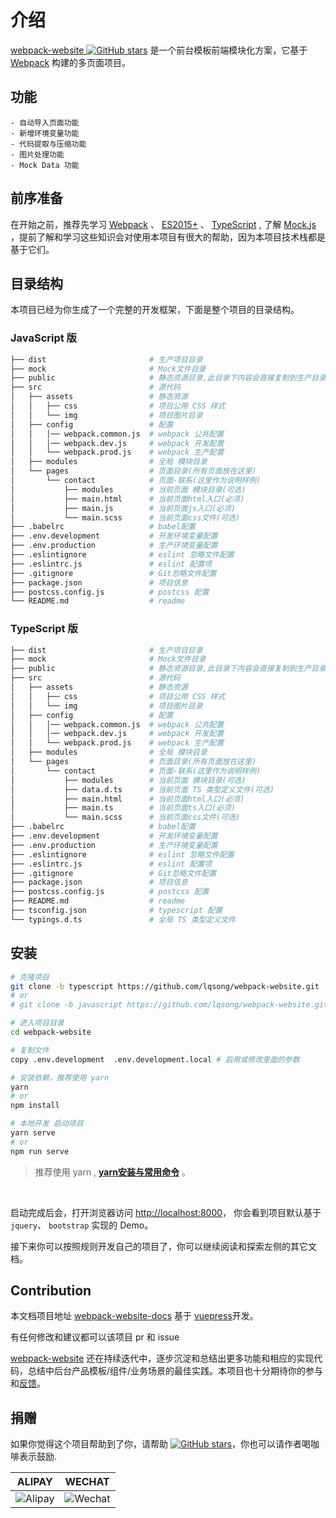 # 介绍
[webpack-website ![GitHub stars](https://img.shields.io/github/stars/lqsong/webpack-website.svg?style=social&label=Stars)](https://github.com/lqsong/webpack-website) 是一个前台模板前端模块化方案，它基于 [Webpack](https://webpack.js.org) 构建的多页面项目。

## 功能

```
- 自动导入页面功能
- 新增环境变量功能
- 代码提取与压缩功能
- 图片处理功能
- Mock Data 功能
```

## 前序准备

在开始之前，推荐先学习  [Webpack](https://webpack.js.org) 、 [ES2015+](http://es6.ruanyifeng.com/) 、 [TypeScript](https://github.com/Microsoft/TypeScript)  , 了解 [Mock.js](https://github.com/nuysoft/Mock) ，提前了解和学习这些知识会对使用本项目有很大的帮助，因为本项目技术栈都是基于它们。


## 目录结构

本项目已经为你生成了一个完整的开发框架，下面是整个项目的目录结构。

### JavaScript 版

```bash
├── dist                       # 生产项目目录
├── mock                       # Mock文件目录
├── public                     # 静态资源目录,此目录下内容会直接复制到生产目录
├── src                        # 源代码
│   ├── assets                 # 静态资源
│   │   ├── css                # 项目公用 CSS 样式
│   │   └── img                # 项目图片目录
│   ├── config                 # 配置
│   │   │── webpack.common.js  # webpack 公共配置
│   │   │── webpack.dev.js     # webpack 开发配置
│   │   └── webpack.prod.js    # webpack 生产配置
│   ├── modules                # 全局 模块目录
│   └── pages                  # 页面目录(所有页面放在这里)
│       └── contact            # 页面-联系(这里作为说明样例)
│           ├── modules        # 当前页面 模块目录(可选)
│           ├── main.html      # 当前页面html入口(必须)
│           ├── main.js        # 当前页面js入口(必须)
│           └── main.scss      # 当前页面css文件(可选)
├── .babelrc                   # babel配置
├── .env.development           # 开发环境变量配置
├── .env.production            # 生产环境变量配置
├── .eslintignore              # eslint 忽略文件配置
├── .eslintrc.js               # eslint 配置项
├── .gitignore                 # Git忽略文件配置
├── package.json               # 项目信息
├── postcss.config.js          # postcss 配置
└── README.md                  # readme
```

### TypeScript 版


```bash
├── dist                       # 生产项目目录
├── mock                       # Mock文件目录
├── public                     # 静态资源目录,此目录下内容会直接复制到生产目录
├── src                        # 源代码
│   ├── assets                 # 静态资源
│   │   ├── css                # 项目公用 CSS 样式
│   │   └── img                # 项目图片目录
│   ├── config                 # 配置
│   │   │── webpack.common.js  # webpack 公共配置
│   │   │── webpack.dev.js     # webpack 开发配置
│   │   └── webpack.prod.js    # webpack 生产配置
│   ├── modules                # 全局 模块目录
│   └── pages                  # 页面目录(所有页面放在这里)
│       └── contact            # 页面-联系(这里作为说明样例)
│           ├── modules        # 当前页面 模块目录(可选)
│           ├── data.d.ts      # 当前页面 TS 类型定义文件(可选)
│           ├── main.html      # 当前页面html入口(必须)
│           ├── main.ts        # 当前页面ts入口(必须)
│           └── main.scss      # 当前页面css文件(可选)
├── .babelrc                   # babel配置
├── .env.development           # 开发环境变量配置
├── .env.production            # 生产环境变量配置
├── .eslintignore              # eslint 忽略文件配置
├── .eslintrc.js               # eslint 配置项
├── .gitignore                 # Git忽略文件配置
├── package.json               # 项目信息
├── postcss.config.js          # postcss 配置
├── README.md                  # readme
├── tsconfig.json              # typescript 配置
└── typings.d.ts               # 全局 TS 类型定义文件
```


## 安装

```bash
# 克隆项目
git clone -b typescript https://github.com/lqsong/webpack-website.git
# or 
# git clone -b javascript https://github.com/lqsong/webpack-website.git

# 进入项目目录
cd webpack-website

# 复制文件
copy .env.development  .env.development.local # 启用或修改里面的参数

# 安装依赖，推荐使用 yarn 
yarn 
# or
npm install

# 本地开发 启动项目
yarn serve
# or
npm run serve
```

> 推荐使用 yarn , **[yarn安装与常用命令](http://liqingsong.cc/article/detail/9)** 。


<br/>

启动完成后会，打开浏览器访问 [http://localhost:8000](http://localhost:8000)， 你会看到项目默认基于 `jquery`、 `bootstrap` 实现的 Demo。


接下来你可以按照规则开发自己的项目了，你可以继续阅读和探索左侧的其它文档。


## Contribution

本文档项目地址 [webpack-website-docs](https://github.com/lqsong/webpack-website-docs) 基于 [vuepress](https://github.com/vuejs/vuepress)开发。

有任何修改和建议都可以该项目 pr 和 issue

[webpack-website](https://github.com/lqsong/webpack-website) 还在持续迭代中，逐步沉淀和总结出更多功能和相应的实现代码，总结中后台产品模板/组件/业务场景的最佳实践。本项目也十分期待你的参与和[反馈](https://github.com/lqsong/webpack-website/issues)。

## 捐赠

如果你觉得这个项目帮助到了你，请帮助 [![GitHub stars](https://img.shields.io/github/stars/lqsong/webpack-website.svg?style=social&label=Stars)](https://github.com/lqsong/webpack-website)，你也可以请作者喝咖啡表示鼓励.

**ALIPAY**             |  **WECHAT**
:-------------------------:|:-------------------------:
![Alipay](http://uploads.liqingsong.cc/20210430/f62d2436-8d92-407d-977f-35f1e4b891fc.png)  |  ![Wechat](http://uploads.liqingsong.cc/20210430/3e24efa9-8e79-4606-9bd9-8215ce1235ac.png)
